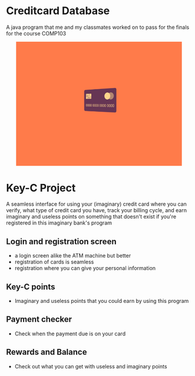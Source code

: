 # Creditcard Database

 A java program that me and my classmates worked on to pass for the finals for the course COMP103

<p align = "center">
  <img src="https://github.com/Gooseytwoshoes/Creditcard-Database/blob/main/README-Asset/bc708f525c5564857a1e16356be3a378.gif" alt="CC-GIF" width = "450"/>
</p>

# Key-C Project

A seamless interface for using your (imaginary) credit card where you can verify, what type of credit card you have, track your billing cycle, and earn imaginary and useless points on something that doesn't exist if you're registered in this imaginary bank's program

  ## Login and registration screen
  - a login screen alike the ATM machine but better
  - registration of cards is seamless
  - registration where you can give your personal information
  
  ## Key-C points
  - Imaginary and useless points that you could earn by using this program
  
  ## Payment checker
  - Check when the payment due is on your card
  
  ## Rewards and Balance
  - Check out what you can get with useless and imaginary points
  
